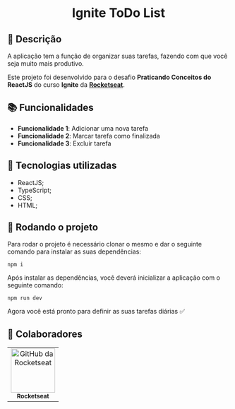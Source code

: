 <h1 align="center">Ignite ToDo List</h1>

## :memo: Descrição

A aplicação tem a função de organizar suas tarefas, fazendo com que você seja muito mais produtivo.

Este projeto foi desenvolvido para o desafio <b>Praticando Conceitos do ReactJS</b> do curso <b>Ignite</b> da <b><a href="https://github.com/rocketseat-education">Rocketseat</a></b>.

## :books: Funcionalidades

- <b>Funcionalidade 1</b>: Adicionar uma nova tarefa
- <b>Funcionalidade 2</b>: Marcar tarefa como finalizada
- <b>Funcionalidade 3</b>: Excluir tarefa

## :wrench: Tecnologias utilizadas

- ReactJS;
- TypeScript;
- CSS;
- HTML;

## :rocket: Rodando o projeto

Para rodar o projeto é necessário clonar o mesmo e dar o seguinte comando para instalar as suas dependências:

```
npm i
```

Após instalar as dependências, você deverá inicializar a aplicação com o seguinte comando:

```
npm run dev
```

Agora você está pronto para definir as suas tarefas diárias ✅

## :handshake: Colaboradores

<table>
  <tr>
    <td align="center">
      <a href="http://github.com/tatialveso">
        <img src="https://avatars.githubusercontent.com/u/69590972?s=200&v=4" width="100px;" alt="GitHub da Rocketseat"/><br>
        <sub>
          <b>Rocketseat</b>
        </sub>
      </a>
    </td>
  </tr>
</table>

